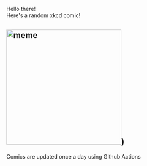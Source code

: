 Hello there! <br>Here's a random xkcd comic!<br>
## <img src="https://imgs.xkcd.com/comics/tree_cropped_(1).jpg" alt="meme" width="300"/>)<br>
Comics are updated once a day using Github Actions